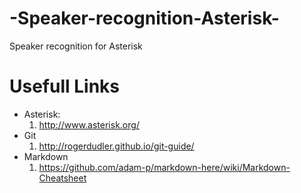 # -Speaker-recognition-Asterisk-
 Speaker recognition for Asterisk 
 
# Usefull Links

* Asterisk: 
  1. http://www.asterisk.org/
* Git
  1. http://rogerdudler.github.io/git-guide/
* Markdown
  1. https://github.com/adam-p/markdown-here/wiki/Markdown-Cheatsheet

